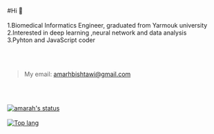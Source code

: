 #Hi 🤗
<br><br>
1.Biomedical Informatics Engineer, graduated from Yarmouk university<br>
2.Interested in deep learning ,neural network and data analysis<br>
3.Pyhton and JavaScript coder<br>

<br><br>

>My email: amarhbishtawi@gmail.com


<br><br>


[![amarah's status](https://github-readme-stats.vercel.app/api?username=amarh-ayman&show_icons=true&theme=tokyonight)](https://github.com/abdullah-alsawalmeh/github-readme-stats)
<br><br>
[![Top lang](https://github-readme-stats.vercel.app/api/top-langs/?username=amarh-ayman&show_icons=true&theme=tokyonight)](https://github.com/abdullah-alsawalmeh/github-readme-stats)



